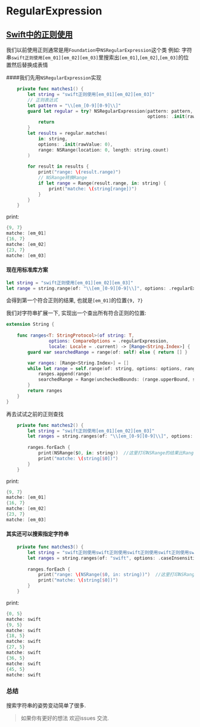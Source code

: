 # RegularExpression
## [Swift中的正则使用](https://www.jianshu.com/p/a6aa0b9bbd49)

我们以前使用正则通常是用`Foundation`中`NSRegularExpression`这个类
例如:
字符串`swift正则使用[em_01][em_02][em_03]`里搜索出`[em_01]`,`[em_02]`,`[em_03]`的位置然后替换成表情

####我们先用`NSRegularExpression`实现
```swift
    private func matches1() {
        let string = "swift正则使用[em_01][em_02][em_03]"
        // 正则表达式
        let pattern = "\\[em_[0-9][0-9]\\]"
        guard let regular = try? NSRegularExpression(pattern: pattern,
                                                     options: .init(rawValue: 0)) else {
            return
        }
        let results = regular.matches(
            in: string,
            options: .init(rawValue: 0),
            range: NSRange(location: 0, length: string.count)
        )
        
        for result in results {
            print("range: \(result.range)")
            // NSRange转换Range
            if let range = Range(result.range, in: string) {
                print("matche: \(string[range])")
            }
        }
    }
```
print:
```swift
{9, 7}
matche: [em_01]
{16, 7}
matche: [em_02]
{23, 7}
matche: [em_03]
```
#### 现在用标准库方案

```swift
let string = "swift正则使用[em_01][em_02][em_03]"
let range = string.range(of: "\\[em_[0-9][0-9]\\]", options: .regularExpression, locale: .current)
```
会得到第一个符合正则的结果, 也就是`[em_01]`的位置`{9, 7}`

我们对字符串扩展一下, 实现出一个查出所有符合正则的位置:
```swift
extension String {
    
    func ranges<T: StringProtocol>(of string: T,
                options: CompareOptions = .regularExpression,
                locale: Locale = .current) -> [Range<String.Index>] {
        guard var searchedRange = range(of: self) else { return [] }

        var ranges: [Range<String.Index>] = []
        while let range = self.range(of: string, options: options, range: searchedRange, locale: locale) {
            ranges.append(range)
            searchedRange = Range(uncheckedBounds: (range.upperBound, searchedRange.upperBound))
        }
        return ranges
    }
}
```
再去试试之前的正则查找
```swift
    private func matches2() {
        let string = "swift正则使用[em_01][em_02][em_03]"
        let ranges = string.ranges(of: "\\[em_[0-9][0-9]\\]", options: .regularExpression)
        
        ranges.forEach {
            print(NSRange($0, in: string))  //这里打印NSRange的结果比Range清晰
            print("matche: \(string[$0])")
        }
    }
```
print:
```swift
{9, 7}
matche: [em_01]
{16, 7}
matche: [em_02]
{23, 7}
matche: [em_03]
```
#### 其实还可以搜索指定字符串
```swift
    private func matches3() {
        let string = "swift正则使用swift正则使用swift正则使用swift正则使用swift正则使用swift正则使用"
        let ranges = string.ranges(of: "swift", options: .caseInsensitive)
        
        ranges.forEach {
            print("range: \(NSRange($0, in: string))")  //这里打印NSRange的结果比Range清晰
            print("matche: \(string[$0])")
        }
    }
```
print:
```swift
{0, 5}
matche: swift
{9, 5}
matche: swift
{18, 5}
matche: swift
{27, 5}
matche: swift
{36, 5}
matche: swift
{45, 5}
matche: swift
```
### 总结
搜索字符串的姿势变动简单了很多.

> 如果你有更好的想法 欢迎issues 交流.